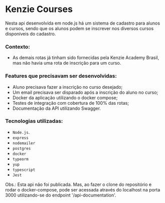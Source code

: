 # Kenzie Courses

Nesta api desenvolvida em node.js há um sistema de cadastro para alunos e cursos, sendo que os alunos podem se inscrever nos diversos cursos disponíveis do cadastro.

### Contexto:
- As demais rotas já tinham sido fornecidas pela Kenzie Academy Brasil, mas não havia uma rota de inscrição para um curso.

### Features que precisavam ser desenvolvidas:
- Aluno precisava fazer a inscrição no curso desejado;
- Um email precisava ser disparado após a inscrição do aluno no curso;
- Docker da aplicação utilizando o docker compose;
- Testes de integração com cobertura de 100% das rotas;
- Documentação da API utilizando Swagger.

### Tecnologias utilizadas:
- `Node.js`.
- `express`
- `nodemailer`
- `postgres`
- `docker`
- `typeorm`
- `yup`
- `typescript`
- `Jest`

Obs.: Esta api não foi publicada. Mas, ao fazer o clone do repositório e rodar o docker-compose, pode ser acessada através do localhost na porta 3000 utilizando-se do endpoint '/api-documentation'.
